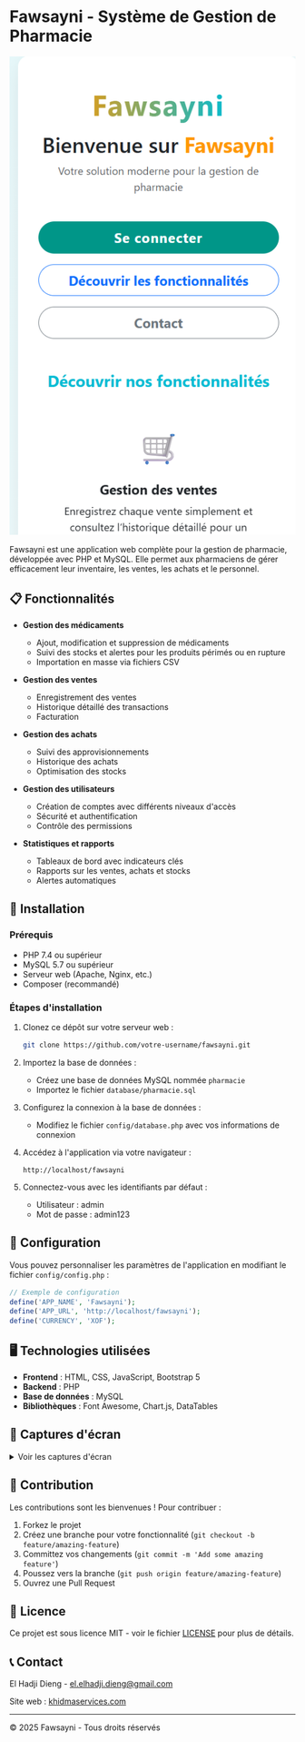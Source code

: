 # Fawsayni - Système de Gestion de Pharmacie

![Fawsayni home](https://github.com/eldieng/Gestion_des_Stocks_Pharmacie/blob/main/home.png)

Fawsayni est une application web complète pour la gestion de pharmacie, développée avec PHP et MySQL. Elle permet aux pharmaciens de gérer efficacement leur inventaire, les ventes, les achats et le personnel.

## 📋 Fonctionnalités

- **Gestion des médicaments**
  - Ajout, modification et suppression de médicaments
  - Suivi des stocks et alertes pour les produits périmés ou en rupture
  - Importation en masse via fichiers CSV

- **Gestion des ventes**
  - Enregistrement des ventes
  - Historique détaillé des transactions
  - Facturation

- **Gestion des achats**
  - Suivi des approvisionnements
  - Historique des achats
  - Optimisation des stocks

- **Gestion des utilisateurs**
  - Création de comptes avec différents niveaux d'accès
  - Sécurité et authentification
  - Contrôle des permissions

- **Statistiques et rapports**
  - Tableaux de bord avec indicateurs clés
  - Rapports sur les ventes, achats et stocks
  - Alertes automatiques

## 🚀 Installation

### Prérequis

- PHP 7.4 ou supérieur
- MySQL 5.7 ou supérieur
- Serveur web (Apache, Nginx, etc.)
- Composer (recommandé)

### Étapes d'installation

1. Clonez ce dépôt sur votre serveur web :
   ```bash
   git clone https://github.com/votre-username/fawsayni.git
   ```

2. Importez la base de données :
   - Créez une base de données MySQL nommée `pharmacie`
   - Importez le fichier `database/pharmacie.sql`

3. Configurez la connexion à la base de données :
   - Modifiez le fichier `config/database.php` avec vos informations de connexion

4. Accédez à l'application via votre navigateur :
   ```
   http://localhost/fawsayni
   ```

5. Connectez-vous avec les identifiants par défaut :
   - Utilisateur : admin
   - Mot de passe : admin123

## 🔧 Configuration

Vous pouvez personnaliser les paramètres de l'application en modifiant le fichier `config/config.php` :

```php
// Exemple de configuration
define('APP_NAME', 'Fawsayni');
define('APP_URL', 'http://localhost/fawsayni');
define('CURRENCY', 'XOF');
```

## 🖥️ Technologies utilisées

- **Frontend** : HTML, CSS, JavaScript, Bootstrap 5
- **Backend** : PHP
- **Base de données** : MySQL
- **Bibliothèques** : Font Awesome, Chart.js, DataTables

## 📸 Captures d'écran

<details>
<summary>Voir les captures d'écran</summary>

### Tableau de bord
![Page tableau de bord ](https://github.com/eldieng/Gestion_des_Stocks_Pharmacie/blob/main/interface.png)

### Gestion des médicaments
![Gestion des médicaments](https://github.com/eldieng/Gestion_des_Stocks_Pharmacie/blob/main/medicaments.png)

### Historique des ventes
![Historique des ventes](https://github.com/eldieng/Gestion_des_Stocks_Pharmacie/blob/main/historique.png)

</details>

## 🤝 Contribution

Les contributions sont les bienvenues ! Pour contribuer :

1. Forkez le projet
2. Créez une branche pour votre fonctionnalité (`git checkout -b feature/amazing-feature`)
3. Committez vos changements (`git commit -m 'Add some amazing feature'`)
4. Poussez vers la branche (`git push origin feature/amazing-feature`)
5. Ouvrez une Pull Request

## 📄 Licence

Ce projet est sous licence MIT - voir le fichier [LICENSE](LICENSE) pour plus de détails.

## 📞 Contact

El Hadji Dieng - [el.elhadji.dieng@gmail.com](mailto:el.elhadji.dieng@gmail.com)

Site web : [khidmaservices.com](https://khidmaservices.com)

---

&copy; 2025 Fawsayni - Tous droits réservés
#
